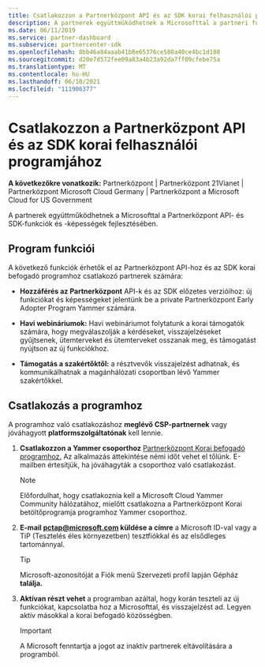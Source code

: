 ```yaml
---
title: Csatlakozzon a Partnerközpont API és az SDK korai felhasználói programjához
description: A partnerek együttműködhetnek a Microsofttal a partneri funkciók és képességek fejlesztésében.
ms.date: 06/11/2019
ms.service: partner-dashboard
ms.subservice: partnercenter-sdk
ms.openlocfilehash: 8bb46a84aaab41b8e65376ce580a40ce4bc1d188
ms.sourcegitcommit: d20e7d572fee09a83a4b23a92da7ff09cfebe75a
ms.translationtype: MT
ms.contentlocale: hu-HU
ms.lasthandoff: 06/10/2021
ms.locfileid: "111906377"
---
```

# <a name="join-the-partner-center-api-and-sdk-early-adopter-program"></a>Csatlakozzon a Partnerközpont API és az SDK korai felhasználói programjához

**A következőkre vonatkozik:** Partnerközpont | Partnerközpont 21Vianet | Partnerközpont Microsoft Cloud Germany | Partnerközpont a Microsoft Cloud for US Government

A partnerek együttműködhetnek a Microsofttal a Partnerközpont API- és SDK-funkciók és -képességek fejlesztésében.

## <a name="program-features"></a>Program funkciói

A következő funkciók érhetők el az Partnerközpont API-hoz és az SDK korai befogadó programhoz csatlakozó partnerek számára:

- **Hozzáférés az Partnerközpont** API-k és az SDK előzetes verzióihoz: új funkciókat és képességeket jelentünk be a private Partnerközpont Early Adopter Program Yammer számára.

- **Havi webináriumok:** Havi webináriumot folytatunk a korai támogatók számára, hogy megválaszolják a kérdéseket, visszajelzéseket gyűjtsenek, ütemterveket és ütemterveket osszanak meg, és támogatást nyújtson az új funkciókhoz.

- **Támogatás a szakértőktől:** a résztvevők visszajelzést adhatnak, és kommunikálhatnak a magánhálózati csoportban lévő Yammer szakértőkkel.

## <a name="join-the-program"></a>Csatlakozás a programhoz

A programhoz való csatlakozáshoz **meglévő CSP-partnernek** vagy jóváhagyott **platformszolgáltatónak** kell lennie.

1. **Csatlakozzon a Yammer csoporthoz** [Partnerközpont Korai befogadó programhoz.](https://www.yammer.com/cloudpartnercommunity/#/threads/inGroup?type=in_group&feedId=5944712&view=all) Az alkalmazás áttekintése némi időt vehet el tőlünk. E-mailben értesítjük, ha jóváhagyták a csoporthoz való csatlakozást.

   > [!NOTE]
   > Előfordulhat, hogy csatlakoznia kell a Microsoft Cloud Yammer Community hálózatához, mielőtt csatlakozna a Partnerközpont Korai betöltőprogramja programhoz Yammer csoporthoz.

2. **E-mail [pctap@microsoft.com](mailto:pctap@microsoft.com) küldése a címre** a Microsoft ID-val vagy a TiP (Tesztelés éles környezetben) tesztfiókkal és az elsődleges tartománnyal.

   > [!TIP]
   > Microsoft-azonosítóját a Fiók  menü Szervezeti profil lapján Gépház **találja.**

3. **Aktívan részt vehet** a programban azáltal, hogy korán teszteli az új funkciókat, kapcsolatba hoz a Microsofttal, és visszajelzést ad. Legyen aktív másokkal a korai befogadó közösségben.

   > [!IMPORTANT]
   > A Microsoft fenntartja a jogot az inaktív partnerek eltávolítására a programból.

